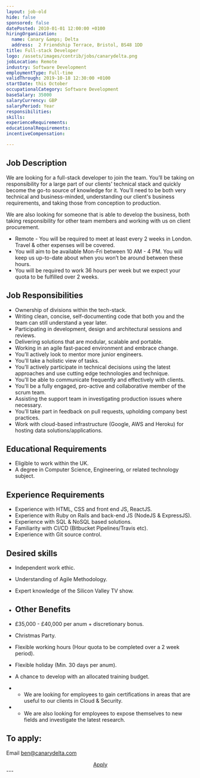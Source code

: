 ```yaml
---
layout: job-old
hide: false
sponsored: false
datePosted: 2010-01-01 12:00:00 +0100
hiringOrganization:
  name: Canary &amps; Delta
  address:  2 Friendship Terrace, Bristol, BS48 1DD
title: Full-stack Developer
logo: /assets/images/contrib/jobs/canarydelta.png
jobLocation: Remote
industry: Software Development
employmentType: Full-time
validThrough: 2019-10-18 12:30:00 +0100
startDate: this October
occupationalCategory: Software Development
baseSalary: 35000
salaryCurrency: GBP
salaryPeriod: Year
responsibilities:
skills:
experienceRequirements:
educationalRequirements:
incentiveCompensation:

---
```


## Job Description
We are looking for a full-stack developer to join the team. You’ll be taking on responsibility for a large part of our clients' technical stack and quickly become the go-to source of knowledge for it. You’ll need to be both very technical and business-minded, understanding our client's business requirements, and taking those from conception to production. 

We are also looking for someone that is able to develop the business, both taking responsibility for other team members and working with us on client procurement. 

- Remote - You will be required to meet at least every 2 weeks in London. Travel & other expenses will be covered.
- You will aim to be available Mon-Fri between 10 AM - 4 PM. You will keep us up-to-date about when you won’t be around between these hours.
- You will be required to work 36 hours per week but we expect your quota to be fulfilled over 2 weeks.

## Job Responsibilities
- Ownership of divisions within the tech-stack.
- Writing clean, concise, self-documenting code that both you and the team can still understand a year later.
- Participating in development, design and architectural sessions and reviews.
- Delivering solutions that are modular, scalable and portable.
- Working in an agile fast-paced environment and embrace change.
- You’ll actively look to mentor more junior engineers.
- You’ll take a holistic view of tasks.
- You’ll actively participate in technical decisions using the latest approaches and use cutting edge technologies and technique.
- You’ll be able to communicate frequently and effectively with clients.
- You’ll be a fully engaged, pro-active and collaborative member of the scrum team.
- Assisting the support team in investigating production issues where necessary.
- You’ll take part in feedback on pull requests, upholding company best practices.
- Work with cloud-based infrastructure (Google, AWS and Heroku) for hosting data solutions/applications.

## Educational Requirements
- Eligible to work within the UK.
- A degree in Computer Science, Engineering, or related technology subject.

## Experience Requirements
- Experience with HTML, CSS and front end JS, ReactJS.
- Experience with Ruby on Rails and back-end JS (NodeJS & ExpressJS).
- Experience with SQL & NoSQL based solutions.
- Familiarity with CI/CD (Bitbucket Pipelines/Travis etc).
- Experience with Git source control.

## Desired skills
- Independent work ethic.
- Understanding of Agile Methodology.
- Expert knowledge of the Silicon Valley TV show. 

- ## Other Benefits
- £35,000 - £40,000 per anum + discretionary bonus.
- Christmas Party.
- Flexible working hours (Hour quota to be completed over a 2 week period).
- Flexible holiday (Min. 30 days per anum).
- A chance to develop with an allocated training budget.
- - We are looking for employees to gain certifications in areas that are useful to our clients in Cloud & Security.
- - We are also looking for employees to expose themselves to new fields and investigate the latest research.

## To apply:
Email ben@canarydelta.com
<div class="to-apply" style="text-align: center">
  <a class="btn btn--dark" style="margin: 20px" href="mailto:ben@canarydelta.com">
    Apply
  </a>
</div>
---
